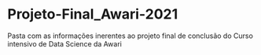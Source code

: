 # Projeto-Final_Awari-2021
Pasta com as informações inerentes ao projeto final de conclusão do Curso intensivo de Data Science da Awari
